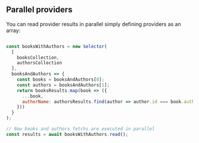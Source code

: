 ## Parallel providers

You can read provider results in parallel simply defining providers as an array:

```js

const booksWithAuthors = new Selector(
  [
    booksCollection,
    authorsCollection
  ],
  booksAndAuthors => {
    const books = booksAndAuthors[0];
    const authors = booksAndAuthors[1];
    return booksResults.map(book => ({
      ...book,
      authorName: authorsResults.find(author => author.id === book.author)
    }))
  }
);

// Now books and authors fetchs are executed in parallel
const results = await booksWithAuthors.read();

```
